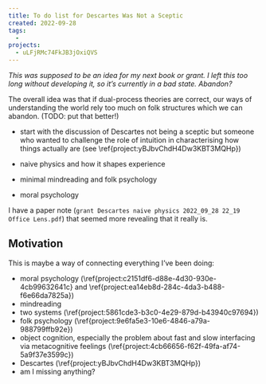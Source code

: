 ```yaml
---
title: To do list for Descartes Was Not a Sceptic
created: 2022-09-28
tags:
  -
projects:
  - uLFjRMc74FkJB3jOxiQVS
---
```


*This was supposed to be an idea for my next book or grant. I left this too long without developing it, so it’s currently in a bad state. Abandon?*


The overall idea was that if dual-process theories are correct, our ways of understanding the world rely too much on folk structures which we can abandon. (TODO: put that better!)

* start with the discussion of Descartes not being a sceptic but someone who wanted to challenge the role of intuition in characterising how things actually are (see \ref{project:yBJbvChdH4Dw3KBT3MQHp})

* naive physics and how it shapes experience

* minimal mindreading and folk psychology

* moral psychology

I have a paper note (`grant Descartes naive physics 2022_09_28 22_19 Office Lens.pdf`) that seemed more revealing that it really is.

## Motivation

This is maybe a way of connecting everything I’ve been doing:
  * moral psychology (\ref{project:c2151df6-d88e-4d30-930e-4cb99632641c} and \ref{project:ea14eb8d-284c-4da3-b488-f6e66da7825a})
  * mindreading
  * two systems (\ref{project:5861cde3-b3c0-4e29-879d-b43940c97694})
  * folk psychology (\ref{project:9e6fa5e3-10e6-4846-a79a-988799ffb92e})
  * object cognition, especially the problem about fast and slow interfacing via metacognitive feelings (\ref{project:4cb66656-f62f-49fa-af74-5a9f37e3599c})
  * Descartes (\ref{project:yBJbvChdH4Dw3KBT3MQHp})
  * am I missing anything?